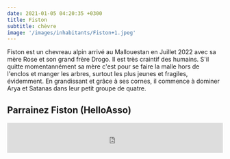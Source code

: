```yaml
---
date: 2021-01-05 04:20:35 +0300
title: Fiston
subtitle: chèvre
image: '/images/inhabitants/Fiston+1.jpeg'
---
```


Fiston est un chevreau alpin arrivé au Mallouestan en Juillet 2022 avec sa mère Rose et son grand frère Drogo. Il est très craintif des humains. S'il quitte momentannément sa mère c'est pour se faire la malle hors de l'enclos et manger les arbres, surtout les plus jeunes et fragiles, évidemment. En grandissant et grâce à ses cornes, il commence à dominer Arya et Satanas dans leur petit groupe de quatre.

## Parrainez Fiston (HelloAsso)

<iframe id="haWidget" allowtransparency="true" src="https://www.helloasso.com/associations/mallouestan-association/formulaires/1/widget-bouton" style="width: 100%; height: 70px; border: none;"></iframe>